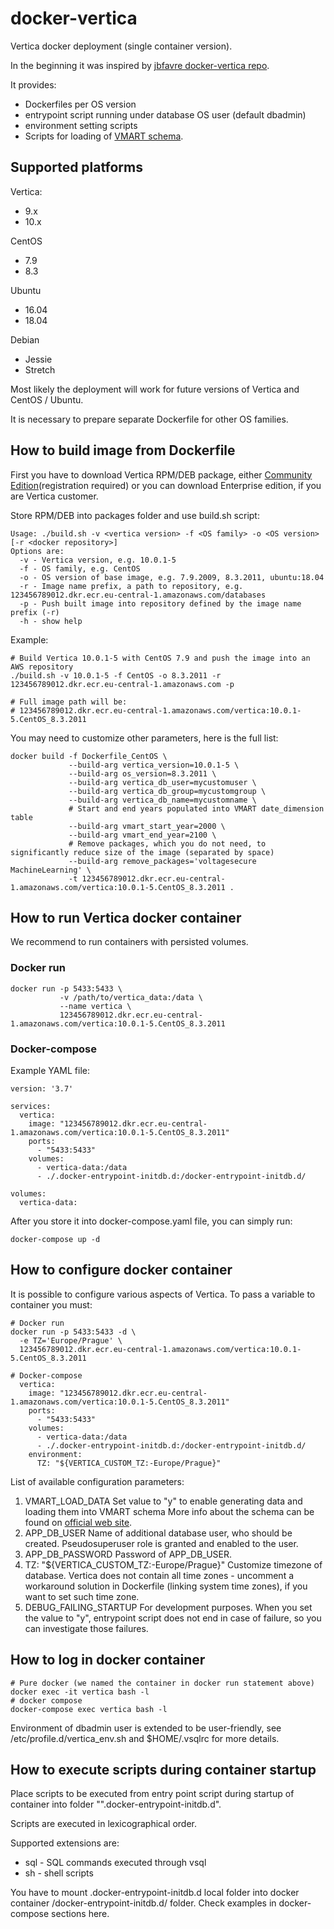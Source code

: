 # docker-vertica

Vertica docker deployment (single container version).

In the beginning it was inspired by [jbfavre docker-vertica repo](https://github.com/jbfavre/docker-vertica).

It provides:
- Dockerfiles per OS version
- entrypoint script running under database OS user (default dbadmin)
- environment setting scripts
- Scripts for loading of [VMART schema](https://www.vertica.com/docs/10.0.x/HTML/Content/Authoring/GettingStartedGuide/IntroducingVMart/IntroducingVMart.htm).

## Supported platforms

Vertica:
- 9.x
- 10.x

CentOS
- 7.9
- 8.3

Ubuntu
- 16.04
- 18.04

Debian
- Jessie
- Stretch

Most likely the deployment will work for future versions of Vertica and CentOS / Ubuntu.

It is necessary to prepare separate Dockerfile for other OS families.

## How to build image from Dockerfile

First you have to download Vertica RPM/DEB package, either [Community Edition](https://www.vertica.com/try/)(registration required)
or you can download Enterprise edition, if you are Vertica customer.

Store RPM/DEB into packages folder and use build.sh script:
```
Usage: ./build.sh -v <vertica version> -f <OS family> -o <OS version> [-r <docker repository>]
Options are:
  -v - Vertica version, e.g. 10.0.1-5
  -f - OS family, e.g. CentOS
  -o - OS version of base image, e.g. 7.9.2009, 8.3.2011, ubuntu:18.04
  -r - Image name prefix, a path to repository, e.g. 123456789012.dkr.ecr.eu-central-1.amazonaws.com/databases
  -p - Push built image into repository defined by the image name prefix (-r)
  -h - show help
```

Example:
```
# Build Vertica 10.0.1-5 with CentOS 7.9 and push the image into an AWS repository
./build.sh -v 10.0.1-5 -f CentOS -o 8.3.2011 -r 123456789012.dkr.ecr.eu-central-1.amazonaws.com -p

# Full image path will be:
# 123456789012.dkr.ecr.eu-central-1.amazonaws.com/vertica:10.0.1-5.CentOS_8.3.2011
```

You may need to customize other parameters, here is the full list:
```
docker build -f Dockerfile_CentOS \
             --build-arg vertica_version=10.0.1-5 \
             --build-arg os_version=8.3.2011 \
             --build-arg vertica_db_user=mycustomuser \
             --build-arg vertica_db_group=mycustomgroup \
             --build-arg vertica_db_name=mycustomname \
             # Start and end years populated into VMART date_dimension table
             --build-arg vmart_start_year=2000 \
             --build-arg vmart_end_year=2100 \
             # Remove packages, which you do not need, to significantly reduce size of the image (separated by space)
             --build-arg remove_packages='voltagesecure MachineLearning' \
             -t 123456789012.dkr.ecr.eu-central-1.amazonaws.com/vertica:10.0.1-5.CentOS_8.3.2011 .
```

## How to run Vertica docker container

We recommend to run containers with persisted volumes.

### Docker run

```
docker run -p 5433:5433 \
           -v /path/to/vertica_data:/data \
           --name vertica \
           123456789012.dkr.ecr.eu-central-1.amazonaws.com/vertica:10.0.1-5.CentOS_8.3.2011
```

### Docker-compose

Example YAML file:
```
version: '3.7'

services:
  vertica:
    image: "123456789012.dkr.ecr.eu-central-1.amazonaws.com/vertica:10.0.1-5.CentOS_8.3.2011"
    ports:
      - "5433:5433"
    volumes:
      - vertica-data:/data
      - ./.docker-entrypoint-initdb.d:/docker-entrypoint-initdb.d/

volumes:
  vertica-data:
```

After you store it into docker-compose.yaml file, you can simply run:
```
docker-compose up -d
```

## How to configure docker container

It is possible to configure various aspects of Vertica.
To pass a variable to container you must:
```
# Docker run
docker run -p 5433:5433 -d \
  -e TZ='Europe/Prague' \
  123456789012.dkr.ecr.eu-central-1.amazonaws.com/vertica:10.0.1-5.CentOS_8.3.2011

# Docker-compose
  vertica:
    image: "123456789012.dkr.ecr.eu-central-1.amazonaws.com/vertica:10.0.1-5.CentOS_8.3.2011"
    ports:
      - "5433:5433"
    volumes:
      - vertica-data:/data
      - ./.docker-entrypoint-initdb.d:/docker-entrypoint-initdb.d/
    environment:
      TZ: "${VERTICA_CUSTOM_TZ:-Europe/Prague}"
```

List of available configuration parameters:

1. VMART_LOAD_DATA
  Set value to "y" to enable generating data and loading them into VMART schema
  More info about the schema can be found on [official web site](https://www.vertica.com/docs/10.0.x/HTML/Content/Authoring/GettingStartedGuide/IntroducingVMart/IntroducingVMart.htm).
2. APP_DB_USER
  Name of additional database user, who should be created.
  Pseudosuperuser role is granted and enabled to the user.
3. APP_DB_PASSWORD
  Password of APP_DB_USER.
4. TZ: "${VERTICA_CUSTOM_TZ:-Europe/Prague}"
  Customize timezone of database.
  Vertica does not contain all time zones - uncomment a workaround solution in Dockerfile (linking system time zones), if you want to set such time zone.
5. DEBUG_FAILING_STARTUP
  For development purposes. When you set the value to "y", entrypoint script does not end in case of failure, so you can investigate those failures.

## How to log in docker container

```
# Pure docker (we named the container in docker run statement above)
docker exec -it vertica bash -l
# docker compose
docker-compose exec vertica bash -l
```

Environment of dbadmin user is extended to be user-friendly, see /etc/profile.d/vertica_env.sh and $HOME/.vsqlrc for more details.

## How to execute scripts during container startup

Place scripts to be executed from entry point script during startup of container into folder "".docker-entrypoint-initdb.d".

Scripts are executed in lexicographical order.

Supported extensions are:
- sql - SQL commands executed through vsql
- sh - shell scripts

You have to mount .docker-entrypoint-initdb.d local folder into docker container /docker-entrypoint-initdb.d/ folder.
Check examples in docker-compose sections here.

